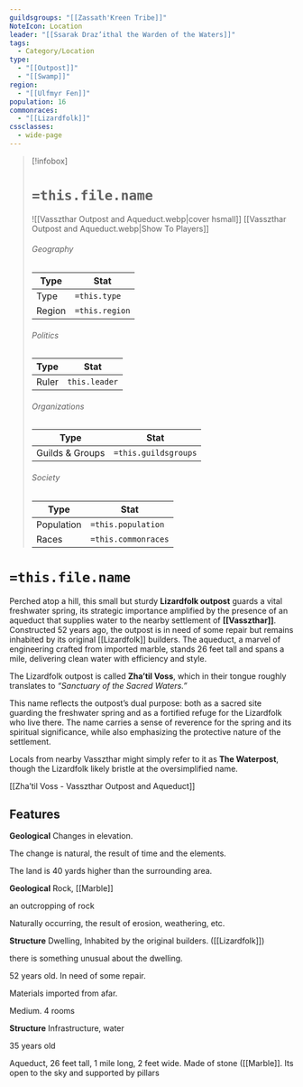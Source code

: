 ```yaml
---
guildsgroups: "[[Zassath'Kreen Tribe]]"
NoteIcon: Location
leader: "[[Ssarak Draz’ithal the Warden of the Waters]]"
tags:
  - Category/Location
type:
  - "[[Outpost]]"
  - "[[Swamp]]"
region:
  - "[[Ulfmyr Fen]]"
population: 16
commonraces:
  - "[[Lizardfolk]]"
cssclasses:
  - wide-page
---
```


> [!infobox]
> # `=this.file.name`
> ![[Vasszthar Outpost and Aqueduct.webp|cover hsmall]]
> [[Vasszthar Outpost and Aqueduct.webp|Show To Players]]
> ###### Geography
> Type |  Stat |
> ---|---|
> Type | `=this.type` |
> Region | `=this.region` |
> ###### Politics
> Type |  Stat |
> ---|---|
> Ruler | `this.leader` |
> ###### Organizations
> Type |  Stat |
> ---|---|
> Guilds & Groups | `=this.guildsgroups` |
> ###### Society
> Type |  Stat |
> ---|---|
> Population | `=this.population` |
> Races | `=this.commonraces` |

# `=this.file.name`
Perched atop a hill, this small but sturdy **Lizardfolk outpost** guards a vital freshwater spring, its strategic importance amplified by the presence of an aqueduct that supplies water to the nearby settlement of **[[Vasszthar]]**. Constructed 52 years ago, the outpost is in need of some repair but remains inhabited by its original [[Lizardfolk]] builders. The aqueduct, a marvel of engineering crafted from imported marble, stands 26 feet tall and spans a mile, delivering clean water with efficiency and style.

The Lizardfolk outpost is called **Zha’til Voss**, which in their tongue roughly translates to _“Sanctuary of the Sacred Waters.”_

This name reflects the outpost’s dual purpose: both as a sacred site guarding the freshwater spring and as a fortified refuge for the Lizardfolk who live there. The name carries a sense of reverence for the spring and its spiritual significance, while also emphasizing the protective nature of the settlement.

Locals from nearby Vasszthar might simply refer to it as **The Waterpost**, though the Lizardfolk likely bristle at the oversimplified name.

[[Zha’til Voss - Vasszthar Outpost and Aqueduct]]

## Features
**Geological**
Changes in elevation.

The change is natural, the result of time and the elements.

The land is 40 yards higher than the surrounding area.

**Geological**
Rock, [[Marble]]

an outcropping of rock

Naturally occurring, the result of erosion, weathering, etc.

**Structure**
Dwelling, Inhabited by the original builders. ([[Lizardfolk]]) 

there is something unusual about the dwelling.

52 years old. In need of some repair.

Materials imported from afar.

Medium. 4 rooms

**Structure**
Infrastructure, water

35 years old

Aqueduct, 26 feet tall, 1 mile long, 2 feet wide. Made of stone ([[Marble]]. Its open to the sky and supported by pillars

